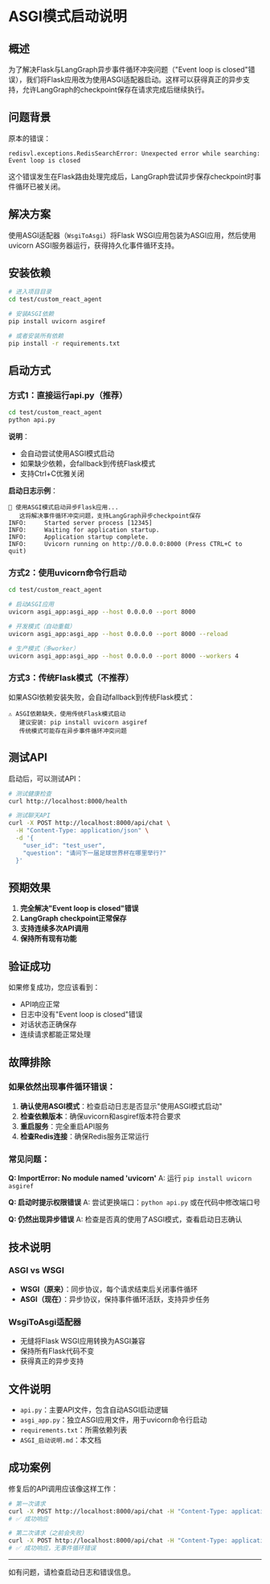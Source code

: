 # ASGI模式启动说明

## 概述

为了解决Flask与LangGraph异步事件循环冲突问题（"Event loop is closed"错误），我们将Flask应用改为使用ASGI适配器启动。这样可以获得真正的异步支持，允许LangGraph的checkpoint保存在请求完成后继续执行。

## 问题背景

原本的错误：
```
redisvl.exceptions.RedisSearchError: Unexpected error while searching: Event loop is closed
```

这个错误发生在Flask路由处理完成后，LangGraph尝试异步保存checkpoint时事件循环已被关闭。

## 解决方案

使用ASGI适配器（`WsgiToAsgi`）将Flask WSGI应用包装为ASGI应用，然后使用uvicorn ASGI服务器运行，获得持久化事件循环支持。

## 安装依赖

```bash
# 进入项目目录
cd test/custom_react_agent

# 安装ASGI依赖
pip install uvicorn asgiref

# 或者安装所有依赖
pip install -r requirements.txt
```

## 启动方式

### 方式1：直接运行api.py（推荐）

```bash
cd test/custom_react_agent
python api.py
```

**说明**：
- 会自动尝试使用ASGI模式启动
- 如果缺少依赖，会fallback到传统Flask模式
- 支持Ctrl+C优雅关闭

**启动日志示例**：
```
🚀 使用ASGI模式启动异步Flask应用...
   这将解决事件循环冲突问题，支持LangGraph异步checkpoint保存
INFO:     Started server process [12345]
INFO:     Waiting for application startup.
INFO:     Application startup complete.
INFO:     Uvicorn running on http://0.0.0.0:8000 (Press CTRL+C to quit)
```

### 方式2：使用uvicorn命令行启动

```bash
cd test/custom_react_agent

# 启动ASGI应用
uvicorn asgi_app:asgi_app --host 0.0.0.0 --port 8000

# 开发模式（自动重载）
uvicorn asgi_app:asgi_app --host 0.0.0.0 --port 8000 --reload

# 生产模式（多worker）
uvicorn asgi_app:asgi_app --host 0.0.0.0 --port 8000 --workers 4
```

### 方式3：传统Flask模式（不推荐）

如果ASGI依赖安装失败，会自动fallback到传统Flask模式：

```
⚠️ ASGI依赖缺失，使用传统Flask模式启动
   建议安装: pip install uvicorn asgiref
   传统模式可能存在异步事件循环冲突问题
```

## 测试API

启动后，可以测试API：

```bash
# 测试健康检查
curl http://localhost:8000/health

# 测试聊天API
curl -X POST http://localhost:8000/api/chat \
  -H "Content-Type: application/json" \
  -d '{
    "user_id": "test_user",
    "question": "请问下一届足球世界杯在哪里举行?"
  }'
```

## 预期效果

1. **完全解决"Event loop is closed"错误**
2. **LangGraph checkpoint正常保存**
3. **支持连续多次API调用**
4. **保持所有现有功能**

## 验证成功

如果修复成功，您应该看到：
- API响应正常
- 日志中没有"Event loop is closed"错误
- 对话状态正确保存
- 连续请求都能正常处理

## 故障排除

### 如果依然出现事件循环错误：

1. **确认使用ASGI模式**：检查启动日志是否显示"使用ASGI模式启动"
2. **检查依赖版本**：确保uvicorn和asgiref版本符合要求
3. **重启服务**：完全重启API服务
4. **检查Redis连接**：确保Redis服务正常运行

### 常见问题：

**Q: ImportError: No module named 'uvicorn'**
A: 运行 `pip install uvicorn asgiref`

**Q: 启动时提示权限错误**
A: 尝试更换端口：`python api.py` 或在代码中修改端口号

**Q: 仍然出现异步错误**
A: 检查是否真的使用了ASGI模式，查看启动日志确认

## 技术说明

### ASGI vs WSGI

- **WSGI（原来）**：同步协议，每个请求结束后关闭事件循环
- **ASGI（现在）**：异步协议，保持事件循环活跃，支持异步任务

### WsgiToAsgi适配器

- 无缝将Flask WSGI应用转换为ASGI兼容
- 保持所有Flask代码不变
- 获得真正的异步支持

## 文件说明

- `api.py`：主要API文件，包含自动ASGI启动逻辑
- `asgi_app.py`：独立ASGI应用文件，用于uvicorn命令行启动
- `requirements.txt`：所需依赖列表
- `ASGI_启动说明.md`：本文档

## 成功案例

修复后的API调用应该像这样工作：

```bash
# 第一次请求
curl -X POST http://localhost:8000/api/chat -H "Content-Type: application/json" -d '{"user_id":"polo","question":"你好"}'
# ✅ 成功响应

# 第二次请求（之前会失败）
curl -X POST http://localhost:8000/api/chat -H "Content-Type: application/json" -d '{"user_id":"polo","question":"请问下一届足球世界杯在哪里举行?"}'
# ✅ 成功响应，无事件循环错误
```

---

如有问题，请检查启动日志和错误信息。